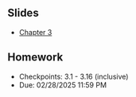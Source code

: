 ## Slides
- [Chapter 3](../Slides/Chapter03.pdf)

## Homework
- Checkpoints: 3.1 - 3.16 (inclusive)
- Due: 02/28/2025 11:59 PM